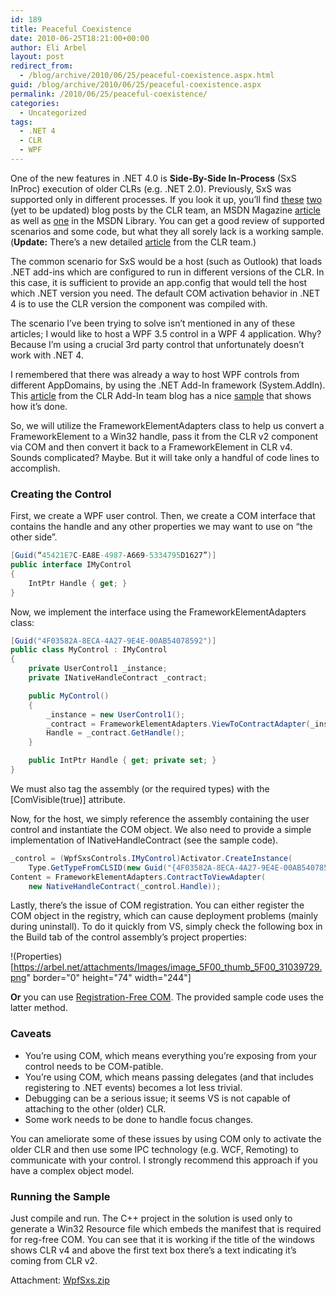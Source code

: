 ```yaml
---
id: 189
title: Peaceful Coexistence
date: 2010-06-25T18:21:00+00:00
author: Eli Arbel
layout: post
redirect_from:
  - /blog/archive/2010/06/25/peaceful-coexistence.aspx.html
guid: /blog/archive/2010/06/25/peaceful-coexistence.aspx
permalink: /2010/06/25/peaceful-coexistence/
categories:
  - Uncategorized
tags:
  - .NET 4
  - CLR
  - WPF
---
```

One of the new features in .NET 4.0 is **Side-By-Side In-Process** (SxS InProc) execution of older CLRs (e.g. .NET 2.0). Previously, SxS was supported only in different processes. If you look it up, you&rsquo;ll find [these](http://blogs.msdn.com/clrteam/archive/2009/06/03/in-process-side-by-side-part1.aspx) [two](http://blogs.msdn.com/clrteam/archive/2009/06/07/in-process-side-by-side-part-2-common-in-proc-sxs-scenarios.aspx) (yet to be updated) blog posts by the CLR team, an MSDN Magazine [article](http://msdn.microsoft.com/en-us/magazine/ee819091.aspx) as well as [one](http://msdn.microsoft.com/en-us/library/ee518876.aspx) in the MSDN Library. You can get a good review of supported scenarios and some code, but what they all sorely lack is a working sample. (**Update:** There&rsquo;s a new detailed [article](http://blogs.msdn.com/clrteam/archive/2010/06/23/in-proc-sxs-and-migration-quick-start.aspx) from the CLR team.)

The common scenario for SxS would be a host (such as Outlook) that loads .NET add-ins which are configured to run in different versions of the CLR. In this case, it is sufficient to provide an app.config that would tell the host which .NET version you need. The default COM activation behavior in .NET 4 is to use the CLR version the component was compiled with.

The scenario I&rsquo;ve been trying to solve isn&rsquo;t mentioned in any of these articles; I would like to host a WPF 3.5 control in a WPF 4 application. Why? Because I&rsquo;m using a crucial 3rd party control that unfortunately doesn&rsquo;t work with .NET 4.

I remembered that there was already a way to host WPF controls from different AppDomains, by using the .NET Add-In framework (System.AddIn). This [article](http://blogs.msdn.com/clraddins/archive/2007/08/06/appdomain-isolated-wpf-add-ins-jesse-kaplan.aspx) from the CLR Add-In team blog has a nice [sample](http://clraddins.codeplex.com/releases/view/9454) that shows how it&rsquo;s done.

So, we will utilize the FrameworkElementAdapters class to help us convert a FrameworkElement to a Win32 handle, pass it from the CLR v2 component via COM and then convert it back to a FrameworkElement in CLR v4. Sounds complicated? Maybe. But it will take only a handful of code lines to accomplish.

### Creating the Control

First, we create a WPF user control. Then, we create a COM interface that contains the handle and any other properties we may want to use on &ldquo;the other side&rdquo;.

```csharp
[Guid(“45421E7C-EA8E-4987-A669-5334795D1627”)]
public interface IMyControl
{
    IntPtr Handle { get; }
}
```

Now, we implement the interface using the FrameworkElementAdapters class:

```csharp
[Guid("4F03582A-8ECA-4A27-9E4E-00AB54078592")]
public class MyControl : IMyControl
{
    private UserControl1 _instance;
    private INativeHandleContract _contract;

    public MyControl()
    {
        _instance = new UserControl1();
        _contract = FrameworkElementAdapters.ViewToContractAdapter(_instance);
        Handle = _contract.GetHandle();
    }

    public IntPtr Handle { get; private set; }
}
```

        
We must also tag the assembly (or the required types) with the [ComVisible(true)] attribute.

Now, for the host, we simply reference the assembly containing the user control and instantiate the COM object. We also need to provide a simple implementation of INativeHandleContract (see the sample code).

```csharp
_control = (WpfSxsControls.IMyControl)Activator.CreateInstance(
    Type.GetTypeFromCLSID(new Guid("{4F03582A-8ECA-4A27-9E4E-00AB54078592}")));
Content = FrameworkElementAdapters.ContractToViewAdapter(
    new NativeHandleContract(_control.Handle));
```

Lastly, there&rsquo;s the issue of COM registration. You can either register the COM object in the registry, which can cause deployment problems (mainly during uninstall). To do it quickly from VS, simply check the following box in the Build tab of the control assembly&rsquo;s project properties:

!(Properties)[https://arbel.net/attachments/Images/image_5F00_thumb_5F00_31039729.png" border="0" height="74" width="244"]

**Or** you can use [Registration-Free COM](http://msdn.microsoft.com/en-us/library/ms973913.aspx). The provided sample code uses the latter method.

### Caveats

  * You&rsquo;re using COM, which means everything you&rsquo;re exposing from your control needs to be COM-patible.
  * You&rsquo;re using COM, which means passing delegates (and that includes registering to .NET events) becomes a lot less trivial.
  * Debugging can be a serious issue; it seems VS is not capable of attaching to the other (older) CLR.
  * Some work needs to be done to handle focus changes.

You can ameliorate some of these issues by using COM only to activate the older CLR and then use some IPC technology (e.g. WCF, Remoting) to communicate with your control. I strongly recommend this approach if you have a complex object model.

### Running the Sample

Just compile and run. The C++ project in the solution is used only to generate a Win32 Resource file which embeds the manifest that is required for reg-free COM. You can see that it is working if the title of the windows shows CLR v4 and above the first text box there&rsquo;s a text indicating it&rsquo;s coming from CLR v2.

Attachment: [WpfSxs.zip](https://arbel.net/attachments/WpfSxs.zip)